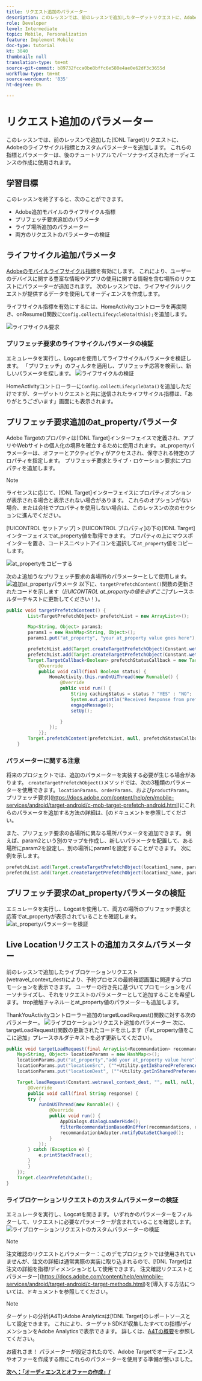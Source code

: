 ```yaml
---
title: リクエスト追加のパラメーター
description: このレッスンでは、前のレッスンで追加したターゲットリクエストに、Adobeのライフサイクル指標とカスタムパラメータを追加します。 これらの指標とパラメーターは、後のチュートリアルでパーソナライズされたオーディエンスの作成に使用されます。
role: Developer
level: Intermediate
topic: Mobile, Personalization
feature: Implement Mobile
doc-type: tutorial
kt: 3040
thumbnail: null
translation-type: tm+mt
source-git-commit: b89732fcca0be8bffc6e580e4ae0e62df3c3655d
workflow-type: tm+mt
source-wordcount: '835'
ht-degree: 0%

---
```



# リクエスト追加のパラメーター

このレッスンでは、前のレッスンで追加した[!DNL Target]リクエストに、Adobeのライフサイクル指標とカスタムパラメーターを追加します。 これらの指標とパラメーターは、後のチュートリアルでパーソナライズされたオーディエンスの作成に使用されます。

## 学習目標

このレッスンを終了すると、次のことができます。

* Adobe追加モバイルのライフサイクル指標
* プリフェッチ要求追加のパラメータ
* ライブ場所追加のパラメーター
* 両方のリクエストのパラメーターの検証

## ライフサイクル追加パラメータ

[Adobeのモバイルライフサイクル指標](https://docs.adobe.com/content/help/en/mobile-services/android/metrics.html)を有効にします。 これにより、ユーザーのデバイスに関する豊富な情報やアプリの使用に関する情報を含む場所のリクエストにパラメーターが追加されます。 次のレッスンでは、ライフサイクルリクエストが提供するデータを使用してオーディエンスを作成します。

ライフサイクル指標を有効にするには、HomeActivityコントローラを再度開き、onResume()関数に`Config.collectLifecycleData(this);`を追加します。

![ライフサイクル要求](assets/lifecycle_code.jpg)

### プリフェッチ要求のライフサイクルパラメータの検証

エミュレータを実行し、Logcatを使用してライフサイクルパラメータを検証します。 「プリフェッチ」のフィルタを適用し、プリフェッチ応答を検索し、新しいパラメータを探します。
![ライフサイクルの検証](assets/lifecycle_validation.jpg)

HomeActivityコントローラーに`Config.collectLifecycleData()`を追加しただけですが、ターゲットリクエストと共に送信されたライフサイクル指標は、「ありがとうございます」画面にも表示されます。

## プリフェッチ要求追加のat_propertyパラメータ

Adobe Targetのプロパティは[!DNL Target]インターフェイスで定義され、アプリやWebサイトの個人化の境界を確立するために使用されます。 at_propertyパラメーターは、オファーとアクティビティがアクセスされ、保守される特定のプロパティを指定します。 プリフェッチ要求とライブ・ロケーション要求にプロパティを追加します。

>[!NOTE]
>
>ライセンスに応じて、[!DNL Target]インターフェイスにプロパティオプションが表示される場合と表示されない場合があります。 これらのオプションがない場合、または会社でプロパティを使用しない場合は、このレッスンの次のセクションに進んでください。

[!UICONTROL セットアップ] > [!UICONTROL プロパティ]の下の[!DNL Target]インターフェイスでat_property値を取得できます。  プロパティの上にマウスポインターを置き、コードスニペットアイコンを選択して`at_property`値をコピーします。

![at_propertyをコピーする](assets/at_property_interface.jpg)

次のよ追加うなプリフェッチ要求の各場所のパラメーターとして使用します。
![追加at_propertyパラメータ](assets/params_at_property.jpg)
以下に、`targetPrefetchContent()`関数の更新されたコードを示します（_[!UICONTROL at_propertyの値を必ずここ]_&#x200B;プレースホルダーテキストに更新してください！）。

```java
public void targetPrefetchContent() {
        List<TargetPrefetchObject> prefetchList = new ArrayList<>();

        Map<String, Object> params1;
        params1 = new HashMap<String, Object>();
        params1.put("at_property", "your at_property value goes here");

        prefetchList.add(Target.createTargetPrefetchObject(Constant.wetravel_engage_home, params1));
        prefetchList.add(Target.createTargetPrefetchObject(Constant.wetravel_engage_search, params1));
        Target.TargetCallback<Boolean> prefetchStatusCallback = new Target.TargetCallback<Boolean>() {
            @Override
            public void call(final Boolean status) {
                HomeActivity.this.runOnUiThread(new Runnable() {
                    @Override
                    public void run() {
                        String cachingStatus = status ? "YES" : "NO";
                        System.out.println("Received Response from prefetch : " + cachingStatus);
                        engageMessage();
                        setUp();

                    }
                });
            }};
        Target.prefetchContent(prefetchList, null, prefetchStatusCallback);
    }
```

### パラメーターに関する注意

将来のプロジェクトでは、追加のパラメーターを実装する必要が生じる場合があります。 `createTargetPrefetchObject()`メソッドでは、次の3種類のパラメーターを使用できます。`locationParams`、`orderParams`、および`productParams`。 プリフェッチ要求](https://docs.adobe.com/content/help/en/mobile-services/android/target-android/c-mob-target-prefetch-android.html)にこれらのパラメータを追加する方法の詳細は、[のドキュメントを参照してください。

また、プリフェッチ要求の各場所に異なる場所パラメータを追加できます。 例えば、param2という別のマップを作成し、新しいパラメータを配置して、ある場所にparam2を設定し、別の場所にparam1を設定することができます。 次に例を示します。

```java
prefetchList.add(Target.createTargetPrefetchObject(location1_name, params1);
prefetchList.add(Target.createTargetPrefetchObject(location2_name, params2);
```

## プリフェッチ要求のat_propertyパラメータの検証

エミュレータを実行し、Logcatを使用して、両方の場所のプリフェッチ要求と応答でat_propertyが表示されていることを確認します。
![at_propertyパラメーター](assets/parameters_at_property_validation.jpg)を検証

## Live Locationリクエストの追加カスタムパラメーター

前のレッスンで追加したライブロケーションリクエスト(wetravel_context_dest)により、予約プロセスの最終確認画面に関連するプロモーションを表示できます。 ユーザーの行き先に基づいてプロモーションをパーソナライズし、それをリクエストのパラメーターとして追加することを希望します。 trop接触チャネルーとat_property値のパラメーターも追加します。

ThankYouActivityコントローラー追加のtargetLoadRequest()関数に対する次のパラメーター。
![ライブロケーションリクエスト追加のパラメーター](assets/parameters_live_location.jpg)
次に、targetLoadRequest()関数の更新されたコードを示します（「at_property値をここに追加」プレースホルダテキストを必ず更新してください）。

```java
public void targetLoadRequest(final ArrayList<Recommandation> recommandations) {
    Map<String, Object> locationParams = new HashMap<>();
    locationParams.put("at_property","add your at_property value here");
    locationParams.put("locationSrc", (""+Utility.getInSharedPreference(ThankYouActivity.this,Constant.departure,"")));
    locationParams.put("locationDest", (""+Utility.getInSharedPreference(ThankYouActivity.this,Constant.destination,"")));

    Target.loadRequest(Constant.wetravel_context_dest, "", null, null, locationParams, new Target.TargetCallback<String>() {
        @Override
        public void call(final String response) {
        try {
            runOnUiThread(new Runnable() {
                @Override
                public void run() {
                    AppDialogs.dialogLoaderHide();
                    filterRecommendationBasedOnOffer(recommandations, response);
                    recommandationbAdapter.notifyDataSetChanged();
                }
            });
        } catch (Exception e) {
            e.printStackTrace();
        }
        }
    });
    Target.clearPrefetchCache();
}
```

### ライブロケーションリクエストのカスタムパラメーターの検証

エミュレータを実行し、Logcatを開きます。 いずれかのパラメーターをフィルターして、リクエストに必要なパラメーターが含まれていることを確認します。
![ライブロケーションリクエストのカスタムパラメーターの検証](assets/parameters_live_location_validation.jpg)

>[!NOTE]
>
>注文確認のリクエストとパラメーター：このデモプロジェクトでは使用されていませんが、注文の詳細は通常実際の実装に取り込まれるので、[!DNL Target]は注文の詳細を指標/ディメンションとして使用できます。 注文確認リクエストとパラメーター](https://docs.adobe.com/content/help/en/mobile-services/android/target-android/c-target-methods.html)を[導入する方法については、ドキュメントを参照してください。

>[!NOTE]
>
>ターゲットの分析(A4T):Adobe Analyticsは[!DNL Target]のレポートソースとして設定できます。 これにより、ターゲットSDKが収集したすべての指標/ディメンションをAdobe Analyticsで表示できます。 詳しくは、[A4Tの概要](https://docs.adobe.com/content/help/en/target/using/integrate/a4t/a4t.html)を参照してください。

お疲れさま！ パラメーターが設定されたので、Adobe Targetでオーディエンスやオファーを作成する際にこれらのパラメーターを使用する準備が整いました。

**[次へ：「オーディエンスとオファーの作成」/](create-audiences-and-offers.md)**
